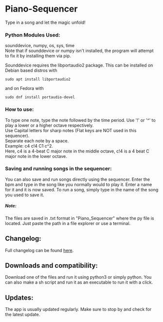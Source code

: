 # Piano-Sequencer
Type in a song and let the magic unfold!  
### Python Modules Used:
sounddevice, numpy, os, sys, time  
Note that if sounddevice or numpy isn't installed, the program will attempt to fix it by installing them via pip.  
  
Sounddevice requires the libportaudio2 package. This can be installed on Debian based distros with  
  
`sudo apt install libportaudio2`   
  
and on Fedora with  
  
`sudo dnf install portaudio-devel`  
### How to use: 
To type one note, type the note followed by the time period. Use '!' or '^' to play a lower or a higher octave respectively.  
Use Capital letters for sharp notes (Flat keys are NOT used in this sequencer).  
Separate each note by a space.  
Example: c4 c!4 C1 c^2.  
Here, c4 is a 4-beat C major note in the middle octave, c!4 is a 4 beat C major note in the lower octave.
### Saving and running songs in the sequencer:
You can also save and run songs directly using the sequencer. Enter the bpm and type in the song like you normally would to play it. Enter a name for it and it is now saved.
To run a song, simply type in the name of the song you used to save it.
##### Note:
The files are saved in .txt format in "Piano_Sequencer" where the py file is located. Just paste the path in a file explorer or use a terminal.
## Changelog:
Full changelog can be found [here](https://github.com/svta-7125/Piano-Sequencer/blob/Linux/changelog.md).
## Downloads and compatibility:
Download one of the files and run it using python3 or simply python. You can also make a sh script and run it as an executable to run it with a click.  
## Updates:
The app is usually updated regularly. Make sure to stop by and check for the latest update.

